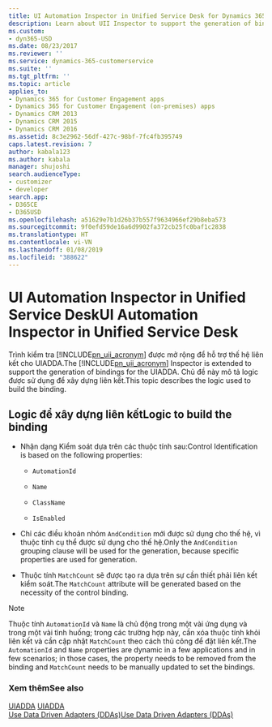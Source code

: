 ```yaml
---
title: UI Automation Inspector in Unified Service Desk for Dynamics 365 for Customer Engagement apps| MicrosoftDocs
description: Learn about UII Inspector to support the generation of bindings for the UIADDA.
ms.custom:
- dyn365-USD
ms.date: 08/23/2017
ms.reviewer: ''
ms.service: dynamics-365-customerservice
ms.suite: ''
ms.tgt_pltfrm: ''
ms.topic: article
applies_to:
- Dynamics 365 for Customer Engagement apps
- Dynamics 365 for Customer Engagement (on-premises) apps
- Dynamics CRM 2013
- Dynamics CRM 2015
- Dynamics CRM 2016
ms.assetid: 8c3e2962-56df-427c-98bf-7fc4fb395749
caps.latest.revision: 7
author: kabala123
ms.author: kabala
manager: shujoshi
search.audienceType:
- customizer
- developer
search.app:
- D365CE
- D365USD
ms.openlocfilehash: a51629e7b1d26b37b557f9634966ef29b8eba573
ms.sourcegitcommit: 9f0efd59de16a6d9902fa372cb25fc0baf1c2838
ms.translationtype: HT
ms.contentlocale: vi-VN
ms.lasthandoff: 01/08/2019
ms.locfileid: "388622"
---
```

# <a name="ui-automation-inspector-in-unified-service-desk"></a><span data-ttu-id="92c68-103">UI Automation Inspector in Unified Service Desk</span><span class="sxs-lookup"><span data-stu-id="92c68-103">UI Automation Inspector in Unified Service Desk</span></span>
<span data-ttu-id="92c68-104">Trình kiểm tra [!INCLUDE[pn_uii_acronym](../includes/pn-uii-acronym.md)] được mở rộng để hỗ trợ thế hệ liên kết cho UIADDA.</span><span class="sxs-lookup"><span data-stu-id="92c68-104">The [!INCLUDE[pn_uii_acronym](../includes/pn-uii-acronym.md)] Inspector is extended to support the generation of bindings for the UIADDA.</span></span> <span data-ttu-id="92c68-105">Chủ đề này mô tả logic được sử dụng để xây dựng liên kết.</span><span class="sxs-lookup"><span data-stu-id="92c68-105">This topic describes the logic used to build the binding.</span></span>  
  
## <a name="logic-to-build-the-binding"></a><span data-ttu-id="92c68-106">Logic để xây dựng liên kết</span><span class="sxs-lookup"><span data-stu-id="92c68-106">Logic to build the binding</span></span>  
  
-   <span data-ttu-id="92c68-107">Nhận dạng Kiểm soát dựa trên các thuộc tính sau:</span><span class="sxs-lookup"><span data-stu-id="92c68-107">Control Identification is based on the following properties:</span></span>  
  
    -   `AutomationId`  
  
    -   `Name`  
  
    -   `ClassName`  
  
    -   `IsEnabled`  
  
-   <span data-ttu-id="92c68-108">Chỉ các điều khoản nhóm `AndCondition` mới được sử dụng cho thế hệ, vì thuộc tính cụ thể được sử dụng cho thế hệ.</span><span class="sxs-lookup"><span data-stu-id="92c68-108">Only the `AndCondition` grouping clause will be used for the generation, because specific properties are used for generation.</span></span>  
  
-   <span data-ttu-id="92c68-109">Thuộc tính `MatchCount` sẽ được tạo ra dựa trên sự cần thiết phải liên kết kiểm soát.</span><span class="sxs-lookup"><span data-stu-id="92c68-109">The `MatchCount` attribute will be generated based on the necessity of the control binding.</span></span>  
  
> [!NOTE]
>  <span data-ttu-id="92c68-110">Thuộc tính `AutomationId` và `Name` là chủ động trong một vài ứng dụng và trong một vài tình huống; trong các trường hợp này, cần xóa thuộc tính khỏi liên kết và cần cập nhật `MatchCount` theo cách thủ công để đặt liên kết.</span><span class="sxs-lookup"><span data-stu-id="92c68-110">The `AutomationId` and `Name` properties are dynamic in a few applications and in few scenarios; in those cases, the property needs to be removed from the binding and `MatchCount` needs to be manually updated to set the bindings.</span></span>  
  
### <a name="see-also"></a><span data-ttu-id="92c68-111">Xem thêm</span><span class="sxs-lookup"><span data-stu-id="92c68-111">See also</span></span>  
 <span data-ttu-id="92c68-112">[UIADDA](../unified-service-desk/uiadda.md) </span><span class="sxs-lookup"><span data-stu-id="92c68-112">[UIADDA](../unified-service-desk/uiadda.md) </span></span>  
 [<span data-ttu-id="92c68-113">Use Data Driven Adapters (DDAs)</span><span class="sxs-lookup"><span data-stu-id="92c68-113">Use Data Driven Adapters (DDAs)</span></span>](../unified-service-desk/use-data-driven-adapters-ddas.md)
